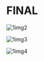 # FINAL

![1img2](https://github.com/user-attachments/assets/ef964b39-dd7f-46c8-9cb7-1fb889208a53)

![1img3](https://github.com/user-attachments/assets/96b1a415-86bd-4701-9685-7b92e24b527e)

![1img4](https://github.com/user-attachments/assets/eb2f024b-dbb4-46de-920b-cf9f496faf36)
